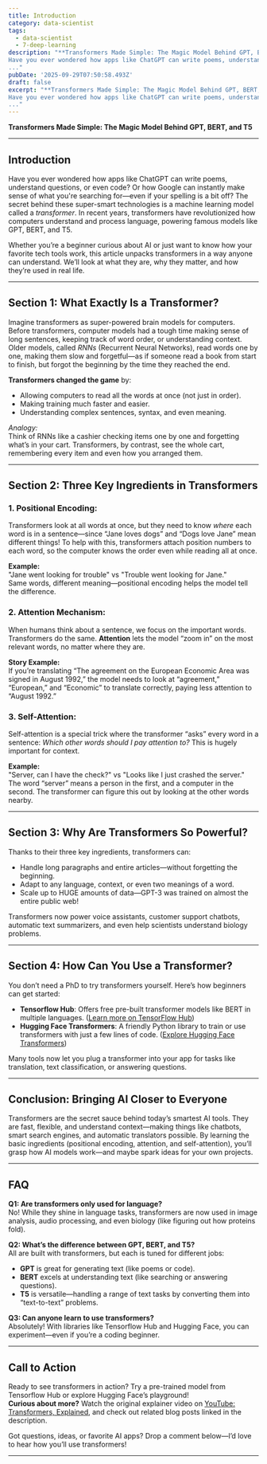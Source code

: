 ```yaml
---
title: Introduction
category: data-scientist
tags:
  - data-scientist
  - 7-deep-learning
description: "**Transformers Made Simple: The Magic Model Behind GPT, BERT, and T5** ---
Have you ever wondered how apps like ChatGPT can write poems, understand
..."
pubDate: '2025-09-29T07:50:58.493Z'
draft: false
excerpt: "**Transformers Made Simple: The Magic Model Behind GPT, BERT, and T5** ---
Have you ever wondered how apps like ChatGPT can write poems, understand
..."
---
```


**Transformers Made Simple: The Magic Model Behind GPT, BERT, and T5**

---

## Introduction

Have you ever wondered how apps like ChatGPT can write poems, understand questions, or even code? Or how Google can instantly make sense of what you're searching for—even if your spelling is a bit off? The secret behind these super-smart technologies is a machine learning model called a *transformer*. In recent years, transformers have revolutionized how computers understand and process language, powering famous models like GPT, BERT, and T5.

Whether you’re a beginner curious about AI or just want to know how your favorite tech tools work, this article unpacks transformers in a way anyone can understand. We’ll look at what they are, why they matter, and how they’re used in real life.

---

## Section 1: What Exactly Is a Transformer?

Imagine transformers as super-powered brain models for computers. Before transformers, computer models had a tough time making sense of long sentences, keeping track of word order, or understanding context. Older models, called *RNNs* (Recurrent Neural Networks), read words one by one, making them slow and forgetful—as if someone read a book from start to finish, but forgot the beginning by the time they reached the end.

**Transformers changed the game** by:
- Allowing computers to read all the words at once (not just in order).
- Making training much faster and easier.
- Understanding complex sentences, syntax, and even meaning.

*Analogy:*  
Think of RNNs like a cashier checking items one by one and forgetting what’s in your cart. Transformers, by contrast, see the whole cart, remembering every item and even how you arranged them.

---

## Section 2: Three Key Ingredients in Transformers

### 1. **Positional Encoding:**  
Transformers look at all words at once, but they need to know *where* each word is in a sentence—since “Jane loves dogs” and “Dogs love Jane” mean different things! To help with this, transformers attach position numbers to each word, so the computer knows the order even while reading all at once.

**Example:**  
"Jane went looking for trouble" vs "Trouble went looking for Jane."  
Same words, different meaning—positional encoding helps the model tell the difference.

### 2. **Attention Mechanism:**  
When humans think about a sentence, we focus on the important words. Transformers do the same. **Attention** lets the model “zoom in” on the most relevant words, no matter where they are.

**Story Example:**  
If you’re translating “The agreement on the European Economic Area was signed in August 1992,” the model needs to look at “agreement,” “European,” and “Economic” to translate correctly, paying less attention to “August 1992.”

### 3. **Self-Attention:**  
Self-attention is a special trick where the transformer “asks” every word in a sentence: *Which other words should I pay attention to?* This is hugely important for context.

**Example:**  
"Server, can I have the check?" vs "Looks like I just crashed the server."  
The word “server” means a person in the first, and a computer in the second. The transformer can figure this out by looking at the other words nearby.

---

## Section 3: Why Are Transformers So Powerful?

Thanks to their three key ingredients, transformers can:
- Handle long paragraphs and entire articles—without forgetting the beginning.
- Adapt to any language, context, or even two meanings of a word.
- Scale up to HUGE amounts of data—GPT-3 was trained on almost the entire public web!

Transformers now power voice assistants, customer support chatbots, automatic text summarizers, and even help scientists understand biology problems.

---

## Section 4: How Can You Use a Transformer?

You don’t need a PhD to try transformers yourself. Here’s how beginners can get started:
- **Tensorflow Hub**: Offers free pre-built transformer models like BERT in multiple languages. ([Learn more on TensorFlow Hub](https://tfhub.dev))
- **Hugging Face Transformers**: A friendly Python library to train or use transformers with just a few lines of code. ([Explore Hugging Face Transformers](https://huggingface.co/docs/transformers/index))

Many tools now let you plug a transformer into your app for tasks like translation, text classification, or answering questions.

---

## Conclusion: Bringing AI Closer to Everyone

Transformers are the secret sauce behind today’s smartest AI tools. They are fast, flexible, and understand context—making things like chatbots, smart search engines, and automatic translators possible. By learning the basic ingredients (positional encoding, attention, and self-attention), you’ll grasp how AI models work—and maybe spark ideas for your own projects.

---

## FAQ

**Q1: Are transformers only used for language?**  
No! While they shine in language tasks, transformers are now used in image analysis, audio processing, and even biology (like figuring out how proteins fold).

**Q2: What’s the difference between GPT, BERT, and T5?**  
All are built with transformers, but each is tuned for different jobs:  
- **GPT** is great for generating text (like poems or code).  
- **BERT** excels at understanding text (like searching or answering questions).  
- **T5** is versatile—handling a range of text tasks by converting them into “text-to-text” problems.

**Q3: Can anyone learn to use transformers?**  
Absolutely! With libraries like Tensorflow Hub and Hugging Face, you can experiment—even if you’re a coding beginner.

---

## Call to Action

Ready to see transformers in action? Try a pre-trained model from Tensorflow Hub or explore Hugging Face’s playground!  
**Curious about more?** Watch the original explainer video on [YouTube: Transformers, Explained](https://www.youtube.com/watch?v=SZorAJ4I-sA), and check out related blog posts linked in the description.

Got questions, ideas, or favorite AI apps? Drop a comment below—I’d love to hear how you’ll use transformers!

---
